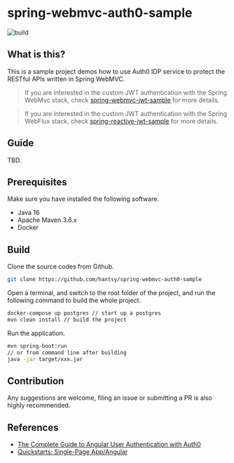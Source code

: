 # spring-webmvc-auth0-sample

![build](https://github.com/hantsy/spring-webmvc-auth0-sample/workflows/build/badge.svg)

## What is this?

This is a sample project demos how to use Auth0 IDP service to protect the RESTful APIs written in Spring WebMVC.

> If you are interested in the custom JWT authentication with the Spring WebMvc stack, check [spring-webmvc-jwt-sample](https://github.com/hantsy/spring-webmvc-jwt-sample/) for more details.

> If you are interested in the custom JWT authentication with the Spring WebFlux stack, check [spring-reactive-jwt-sample](https://github.com/hantsy/spring-reactive-jwt-sample/) for more details.

## Guide

TBD.

## Prerequisites

Make sure you have installed the following software.

* Java 16
* Apache Maven 3.6.x
* Docker

## Build 

Clone the source codes from Github.

```bash
git clone https://github.com/hantsy/spring-webmvc-auth0-sample
```

Open a terminal, and switch to the root folder of the project, and run the following command to build the whole project.

```bash
docker-compose up postgres // start up a postgres
mvn clean install // build the project
```

Run the application.

```bash
mvn spring-boot:run
// or from command line after building
java -jar target/xxx.jar
```


## Contribution

Any suggestions are welcome, filing an issue or submitting a PR is also highly recommended.  



## References

* [The Complete Guide to Angular User Authentication with Auth0](https://auth0.com/blog/complete-guide-to-angular-user-authentication/)
* [Quickstarts: Single-Page App/Angular](https://auth0.com/docs/quickstart/spa/angular)